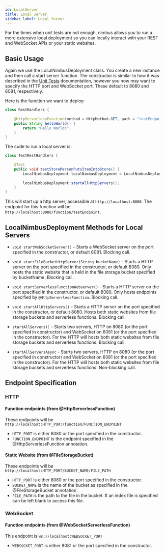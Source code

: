 ```yaml
---
id: LocalServer
title: Local Server
sidebar_label: Local Server
---
```


For the times when unit tests are not enough, nimbus allows you to run a more extensive local deployment so you can locally interact with your REST and WebSocket APIs or your static websites.

## Basic Usage

Again we use the LocalNimbusDeployment class. You create a new instance and then call a start server function. The constructor is similar to how it was described in the [Unit Tests](UnitTests.md) documentation, however you now may want to specify the HTTP port and WebSocket port. These default to 8080 and 8081, respectively. 

Here is the function we want to deploy:
```java
class RestHandlers {
     
    @HttpServerlessFunction(method = HttpMethod.GET, path = "testEndpoint")
    public String helloWorld() {
        return "Hello World!";
    }
}
```

The code to run a local server is:
```java
class TestRestHandlers {
    
    @Test
    public void testStorePersonPutsItemIntoStore() {
        LocalNimbusDeployment localNimbusDeployment = LocalNimbusDeployment.getNewInstance(RestHandlers.class);
        
        localNimbusDeployment.startAllHttpServers();
    }
}
```

This will start up a http server, accessible at `http://localhost:8080`. The endpoint for this function will be `http://localhost:8080/function/testEndpoint`.

## LocalNimbusDeployment Methods for Local Servers
* `void startWebSocketServer()` - Starts a WebSocket server on the port specified in the constructor, or default 8081. Blocking call.

* `void startFileBucketHttpServer(String bucketName)` - Starts a HTTP server on the port specified in the constructor, or default 8080. Only hosts the static website that is held in the file storage bucket specified by bucketName. Blocking call.

* `void startServerlessFunctionWebserver()` - Starts a HTTP server on the port specified in the constructor, or default 8080. Only hosts endpoints specified by `@HttpServerlessFunction`. Blocking call.

* `void startAllHttpServers()` - Starts a HTTP server on the port specified in the constructor, or default 8080. Hosts both static websites from file storage buckets and serverless functions. Blocking call.
    
* `startAllServers()` - Starts two servers, HTTP on 8080 (or the port specified in constructor) and WebSocket on 8081 (or the port specified in the constructor). For the HTTP will hosts both static websites from file storage buckets and serverless functions. Blocking call.

* `startAllServersAsync` - Starts two servers, HTTP on 8080 (or the port specified in constructor) and WebSocket on 8081 (or the port specified in the constructor). For the HTTP will hosts both static websites from file storage buckets and serverless functions. Non-blocking call.

## Endpoint Specification
### HTTP
#### Function endpoints (from @HttpServerlessFunction)
These endpoints will be `http://localhost:HTTP_PORT/function/FUNCTION_ENDPOINT`
* `HTTP_PORT` is either 8080 or the port specified in the constructor. 
* `FUNCTION_ENDPOINT` is the endpoint specified in the @HttpServerlessFunction annotation.

#### Static Website (from @FileStorageBucket)
These endpoints will be `http://localhost:HTTP_PORT/BUCKET_NAME/FILE_PATH`
* `HTTP_PORT` is either 8080 or the port specified in the constructor. 
* `BUCKET_NAME` is the name of the bucket as specified in the @FileStorageBucket annotation.
* `FILE_PATH` is the path to the file in the bucket. If an index file is specified can be left blank to access this file.

### WebSocket
#### Function endpoints (from @WebSocketServerlessFunction)
This endpoint is `ws://localhost:WEBSOCKET_PORT`
* `WEBSOCKET_PORT` is either 8081 or the port specified in the constructor.
